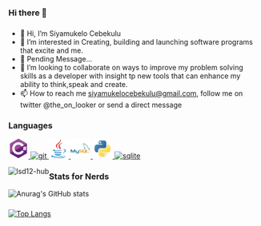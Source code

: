 ### Hi there 👋

###
- 👋 Hi, I’m Siyamukelo Cebekulu
- 👀 I’m interested in Creating, building and launching software programs that excite and me.
- 🌱 Pending Message... 
- 💞️ I’m looking to collaborate on ways to improve my problem solving skills as a developer with insight tp new tools that can enhance my ability to think,speak and create.
- 📫 How to reach me siyamukelocebekulu@gmail.com, follow me on twitter @the_on_looker or send a direct message
###

### Languages
<p align="left"> <a href="https://www.w3schools.com/cs/" target="_blank" rel="noreferrer">
<img src="https://raw.githubusercontent.com/devicons/devicon/master/icons/csharp/csharp-original.svg" alt="csharp" width="40" height="40"/> </a> <a href="https://git-scm.com/" target="_blank" rel="noreferrer"> <img src="https://www.vectorlogo.zone/logos/git-scm/git-scm-icon.svg" alt="git" width="40" height="40"/> </a> <a href="https://www.java.com" target="_blank" rel="noreferrer"> <img src="https://raw.githubusercontent.com/devicons/devicon/master/icons/java/java-original.svg" alt="java" width="40" height="40"/> </a> <a href="https://www.mysql.com/" target="_blank" rel="noreferrer"> <img src="https://raw.githubusercontent.com/devicons/devicon/master/icons/mysql/mysql-original-wordmark.svg" alt="mysql" width="40" height="40"/> </a> <a href="https://www.python.org" target="_blank" rel="noreferrer"> <img src="https://raw.githubusercontent.com/devicons/devicon/master/icons/python/python-original.svg" alt="python" width="40" height="40"/> </a> <a href="https://www.sqlite.org/" target="_blank" rel="noreferrer"> <img src="https://www.vectorlogo.zone/logos/sqlite/sqlite-icon.svg" alt="sqlite" width="40" height="40"/> </a> </p>

<p><img align="left" src="https://github-readme-stats.vercel.app/api/top-langs?username=lsd12-hub&show_icons=true&locale=en&layout=compact" alt="lsd12-hub" /></p>

### Stats for Nerds
![Anurag's GitHub stats](https://github-readme-stats.vercel.app/api?username=Siyamukelo00Cebekulu&show_icons=true&theme=tokyonight)
###
[![Top Langs](https://github-readme-stats.vercel.app/api/top-langs/?username=Siyamukelo00Cebekulu&hide_progress=true&layout=compact)](https://github.com/anuraghazra/github-readme-stats)

